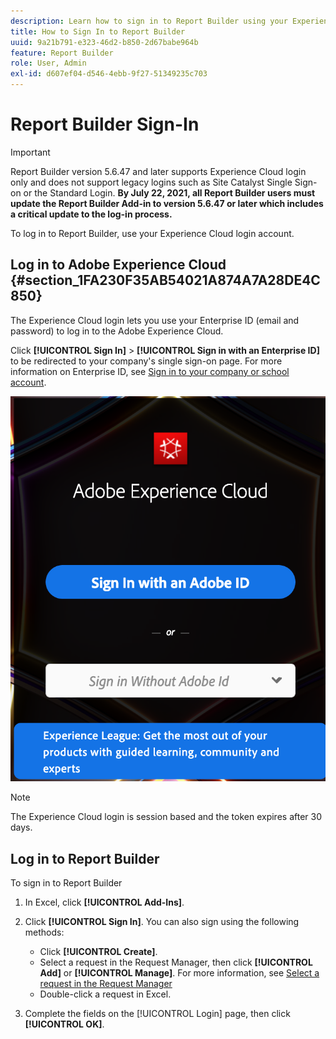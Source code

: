 ```yaml
---
description: Learn how to sign in to Report Builder using your Experience Cloud login account.
title: How to Sign In to Report Builder
uuid: 9a21b791-e323-46d2-b850-2d67babe964b
feature: Report Builder
role: User, Admin
exl-id: d607ef04-d546-4ebb-9f27-51349235c703
---
```

# Report Builder Sign-In

>[!IMPORTANT]
>
>Report Builder version 5.6.47 and later supports Experience Cloud login only and does not support legacy logins such as Site Catalyst Single Sign-on or the Standard Login. **By July 22, 2021, all Report Builder users must update the Report Builder Add-in to version 5.6.47 or later which includes a critical update to the log-in process.**

To log in to Report Builder, use your Experience Cloud login account.

## Log in to Adobe Experience Cloud {#section_1FA230F35AB54021A874A7A28DE4C850}

The Experience Cloud login lets you use your Enterprise ID (email and password) to log in to the Adobe Experience Cloud. 

Click **[!UICONTROL Sign In]** > **[!UICONTROL Sign in with an Enterprise ID]** to be redirected to your company's single sign-on page. For more information on Enterprise ID, see [Sign in to your company or school account](https://helpx.adobe.com/enterprise/kb/enterprise-id-faq.html#whatis).

![Screenshot showing Adobe Experience Cloud sign in window showing options for signng in with or without your Adobe ID](assets/adobe_id_login.png)

>[!NOTE]
>
>The Experience Cloud login is session based and the token expires after 30 days.

## Log in to Report Builder

To sign in to Report Builder

1. In Excel, click **[!UICONTROL Add-Ins]**.
1. Click **[!UICONTROL Sign In]**. You can also sign using the following methods:

    * Click **[!UICONTROL Create]**.
    * Select a request in the Request Manager, then click **[!UICONTROL Add]** or **[!UICONTROL Manage]**. For more information, see [Select a request in the Request Manager](/help/analyze/legacy-report-builder/manage-requests/r-arb-manage-requests.md)
    * Double-click a request in Excel.

1. Complete the fields on the [!UICONTROL Login] page, then click **[!UICONTROL OK]**.
